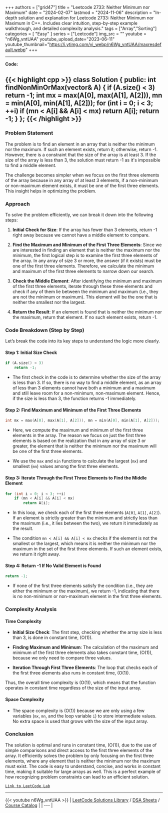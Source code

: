 
+++
authors = ["grid47"]
title = "Leetcode 2733: Neither Minimum nor Maximum"
date = "2024-02-07"
lastmod = "2024-11-06"
description = "In-depth solution and explanation for Leetcode 2733: Neither Minimum nor Maximum in C++. Includes clear intuition, step-by-step example walkthrough, and detailed complexity analysis."
tags = ["Array","Sorting"]
categories = [
    "Easy"
]
series = ["Leetcode"]
img_src = ""
youtube = "n6Wg_vntUAA"
youtube_upload_date="2023-06-11"
youtube_thumbnail="https://i.ytimg.com/vi_webp/n6Wg_vntUAA/maxresdefault.webp"
+++



---
**Code:**

{{< highlight cpp >}}
class Solution {
public:
    int findNonMinOrMax(vector<int>& A) {
        if (A.size() < 3)
            return -1;
        int mx = max(A[0], max(A[1], A[2])), mn = min(A[0], min(A[1], A[2]));
        for (int i = 0; i < 3; ++i)
            if (mn < A[i] && A[i] < mx)
                return A[i];
        return -1;
    }
};
{{< /highlight >}}
---

### Problem Statement

The problem is to find an element in an array that is neither the minimum nor the maximum. If such an element exists, return it; otherwise, return -1. However, there is a constraint that the size of the array is at least 3. If the size of the array is less than 3, the solution must return -1 as it's impossible to find a middle element.

The challenge becomes simpler when we focus on the first three elements of the array because in any array of at least 3 elements, if a non-minimum or non-maximum element exists, it must be one of the first three elements. This insight helps in optimizing the problem.

### Approach

To solve the problem efficiently, we can break it down into the following steps:

1. **Initial Check for Size**: If the array has fewer than 3 elements, return -1 right away because we cannot have a middle element to compare.
  
2. **Find the Maximum and Minimum of the First Three Elements**: Since we are interested in finding an element that is neither the maximum nor the minimum, the first logical step is to examine the first three elements of the array. In any array of size 3 or more, the answer (if it exists) must be one of the first three elements. Therefore, we calculate the minimum and maximum of the first three elements to narrow down our search.

3. **Check the Middle Element**: After identifying the minimum and maximum of the first three elements, iterate through these three elements and check if any of them lie between the minimum and maximum (i.e., they are not the minimum or maximum). This element will be the one that is neither the smallest nor the largest.

4. **Return the Result**: If an element is found that is neither the minimum nor the maximum, return that element. If no such element exists, return -1.

### Code Breakdown (Step by Step)

Let’s break the code into its key steps to understand the logic more clearly.

#### Step 1: Initial Size Check

```cpp
if (A.size() < 3)
    return -1;
```

- The first check in the code is to determine whether the size of the array is less than 3. If so, there is no way to find a middle element, as an array of less than 3 elements cannot have both a minimum and a maximum and still leave room for a non-minimum, non-maximum element. Hence, if the size is less than 3, the function returns -1 immediately.

#### Step 2: Find Maximum and Minimum of the First Three Elements

```cpp
int mx = max(A[0], max(A[1], A[2])), mn = min(A[0], min(A[1], A[2]));
```

- Here, we compute the maximum and minimum of the first three elements in the array. The reason we focus on just the first three elements is based on the realization that in any array of size 3 or greater, the element that is neither the minimum nor the maximum will be one of the first three elements. 

- We use the `max` and `min` functions to calculate the largest (`mx`) and smallest (`mn`) values among the first three elements.

#### Step 3: Iterate Through the First Three Elements to Find the Middle Element

```cpp
for (int i = 0; i < 3; ++i)
    if (mn < A[i] && A[i] < mx)
        return A[i];
```

- In this loop, we check each of the first three elements (`A[0]`, `A[1]`, `A[2]`). If an element is strictly greater than the minimum and strictly less than the maximum (i.e., it lies between the two), we return it immediately as the result.
  
- The condition `mn < A[i] && A[i] < mx` checks if the element is not the smallest or the largest, which means it is neither the minimum nor the maximum in the set of the first three elements. If such an element exists, we return it right away.

#### Step 4: Return -1 If No Valid Element is Found

```cpp
return -1;
```

- If none of the first three elements satisfy the condition (i.e., they are either the minimum or the maximum), we return -1, indicating that there is no non-minimum or non-maximum element in the first three elements.

### Complexity Analysis

#### Time Complexity

- **Initial Size Check**: The first step, checking whether the array size is less than 3, is done in constant time, \(O(1)\).
  
- **Finding Maximum and Minimum**: The calculation of the maximum and minimum of the first three elements also takes constant time, \(O(1)\), because we only need to compare three values.

- **Iteration Through First Three Elements**: The loop that checks each of the first three elements also runs in constant time, \(O(1)\).

Thus, the overall time complexity is \(O(1)\), which means that the function operates in constant time regardless of the size of the input array.

#### Space Complexity

- The space complexity is \(O(1)\) because we are only using a few variables (`mx`, `mn`, and the loop variable `i`) to store intermediate values. No extra space is used that grows with the size of the input array.

### Conclusion

The solution is optimal and runs in constant time, \(O(1)\), due to the use of simple comparisons and direct access to the first three elements of the array. It efficiently solves the problem by only focusing on the first three elements, where any element that is neither the minimum nor the maximum must exist. The code is easy to understand, concise, and works in constant time, making it suitable for large arrays as well. This is a perfect example of how recognizing problem constraints can lead to an efficient solution.

[`Link to LeetCode Lab`](https://leetcode.com/problems/neither-minimum-nor-maximum/description/)

---
{{< youtube n6Wg_vntUAA >}}
| [LeetCode Solutions Library](https://grid47.xyz/leetcode/) / [DSA Sheets](https://grid47.xyz/sheets/) / [Course Catalog](https://grid47.xyz/courses/) |
| --- |
